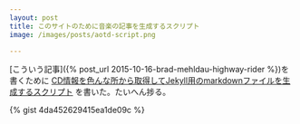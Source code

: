 ```yaml
---
layout: post
title: このサイトのために音楽の記事を生成するスクリプト
image: /images/posts/aotd-script.png

---
```


[こういう記事]({% post_url 2015-10-16-brad-mehldau-highway-rider %})を書くために
[CD情報を色んな所から取得してJekyll用のmarkdownファイルを生成するスクリプト](https://gist.github.com/merikonjatta/4da452629415ea1de09c)
を書いた。たいへん捗る。

{% gist 4da452629415ea1de09c %}
